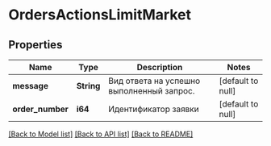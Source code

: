 # OrdersActionsLimitMarket

## Properties
Name | Type | Description | Notes
------------ | ------------- | ------------- | -------------
**message** | **String** | Вид ответа на успешно выполненный запрос. | [default to null]
**order_number** | **i64** | Идентификатор заявки | [default to null]

[[Back to Model list]](../README.md#documentation-for-models) [[Back to API list]](../README.md#documentation-for-api-endpoints) [[Back to README]](../README.md)

